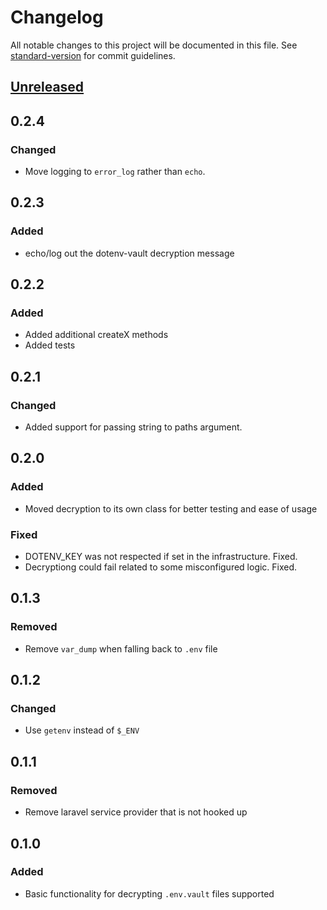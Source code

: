 # Changelog

All notable changes to this project will be documented in this file. See [standard-version](https://github.com/conventional-changelog/standard-version) for commit guidelines.

## [Unreleased](https://github.com/dotenv-org/phpdotenv-vault/compare/v0.2.4...master)

## 0.2.4

### Changed

- Move logging to `error_log` rather than `echo`.

## 0.2.3

### Added

- echo/log out the dotenv-vault decryption message

## 0.2.2

### Added

- Added additional createX methods
- Added tests

## 0.2.1

### Changed

- Added support for passing string to paths argument.

## 0.2.0

### Added

- Moved decryption to its own class for better testing and ease of usage

### Fixed

- DOTENV_KEY was not respected if set in the infrastructure. Fixed.
- Decryptiong could fail related to some misconfigured logic. Fixed.

## 0.1.3

### Removed

- Remove `var_dump` when falling back to `.env` file

## 0.1.2

### Changed

- Use `getenv` instead of `$_ENV`

## 0.1.1

### Removed

- Remove laravel service provider that is not hooked up

## 0.1.0

### Added

- Basic functionality for decrypting `.env.vault` files supported
